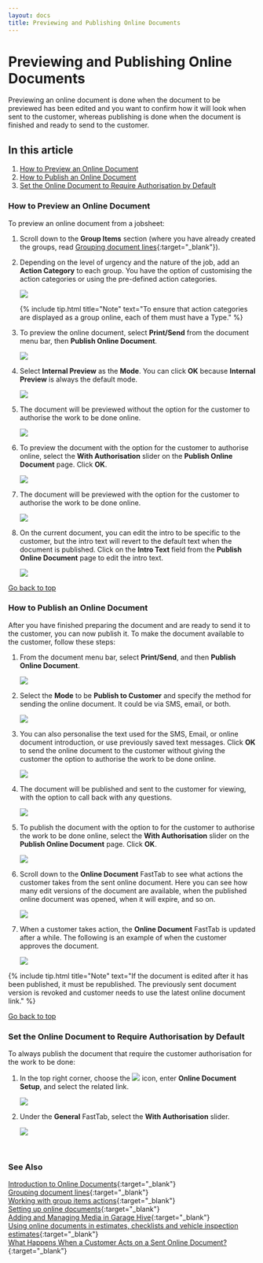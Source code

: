 ```yaml
---
layout: docs
title: Previewing and Publishing Online Documents
---
```


<a name="top"></a>

# Previewing and Publishing Online Documents 

Previewing an online document is done when the document to be previewed has been edited and you want to confirm how it will look when sent to the customer, whereas publishing is done when the document is finished and ready to send to the customer.

## In this article

1. [How to Preview an Online Document](#how-to-preview-an-online-document)
2. [How to Publish an Online Document](#how-to-publish-an-online-document)
3. [Set the Online Document to Require Authorisation by Default](#set-the-online-document-to-require-authorisation-by-default)

### How to Preview an Online Document
To preview an online document from a jobsheet:
1. Scroll down to the **Group Items** section (where you have already created the groups, read [Grouping document lines](garagehive-group-items-grouping-document-lines.html){:target="_blank"}).
2. Depending on the level of urgency and the nature of the job, add an **Action Category** to each group. You have the option of customising the action categories or using the pre-defined action categories.

   ![](media/garagehive-online-documents-previewing1.gif)

   {% include tip.html title="Note" text="To ensure that action categories are displayed as a group online, each of them must have a Type." %}

3. To preview the online document, select **Print/Send** from the document menu bar, then **Publish Online Document**. 

   ![](media/garagehive-online-documents-previewing2.png)

4. Select **Internal Preview** as the **Mode**. You can click **OK** because **Internal Preview** is always the default mode.

   ![](media/garagehive-online-documents-previewing3.png)

5. The document will be previewed without the option for the customer to authorise the work to be done online.

   ![](media/garagehive-online-documents-previewing4.png)

6. To preview the document with the option for the customer to authorise online, select the **With Authorisation** slider on the **Publish Online Document** page. Click **OK**.

   ![](media/garagehive-online-documents-previewing5.png)

7. The document will be previewed with the option for the customer to authorise the work to be done online.

   ![](media/garagehive-online-documents-previewing6.png)

8. On the current document, you can edit the intro to be specific to the customer, but the intro text will revert to the default text when the document is published. Click on the **Intro Text** field from the **Publish Online Document** page to edit the intro text.

   ![](media/garagehive-online-documents-previewing7.png)

[Go back to top](#top)

### How to Publish an Online Document
After you have finished preparing the document and are ready to send it to the customer, you can now publish it. To make the document available to the customer, follow these steps:
1. From the document menu bar, select **Print/Send**, and then **Publish Online Document**.

   ![](media/garagehive-online-documents-publishing1.png)

2. Select the **Mode** to be **Publish to Customer** and specify the method for sending the online document. It could be via SMS, email, or both.

   ![](media/garagehive-online-documents-publishing2.png)

3. You can also personalise the text used for the SMS, Email, or online document introduction, or use previously saved text messages. Click **OK** to send the online document to the customer without giving the customer the option to authorise the work to be done online.

   ![](media/garagehive-online-documentspublishing3.png)

4. The document will be published and sent to the customer for viewing, with the option to call back with any questions.

   ![](media/garagehive-online-documentspublishing4.png)

5. To publish the document with the option to for the customer to authorise the work to be done online, select the **With Authorisation** slider on the **Publish Online Document** page. Click **OK**.

   ![](media/garagehive-online-documentspublishing5.png)

6. Scroll down to the **Online Document** FastTab to see what actions the customer takes from the sent online document. Here you can see how many edit versions of the document are available, when the published online document was opened, when it will expire, and so on.

   ![](media/garagehive-online-documents-publishing6.gif)

7. When a customer takes action, the **Online Document** FastTab is updated after a while. The following is an example of when the customer approves the document.

   ![](media/garagehive-online-documents-publishing7.png)


{% include tip.html title="Note" text="If the document is edited after it has been published, it must be republished. The previously sent document version is revoked and customer needs to use the latest online document link." %}

[Go back to top](#top)

### Set the Online Document to Require Authorisation by Default
To always publish the document that require the customer authorisation for the work to be done:
1. In the top right corner, choose the ![](media/search_icon.png) icon, enter **Online Document Setup**, and select the related link.

   ![](media/garagehive-online-documents-default-authorisation1.png)

2. Under the **General** FastTab, select the **With Authorisation** slider.

   ![](media/garagehive-online-documents-default-authorisation2.png)


<br>

### **See Also**

[Introduction to Online Documents](garagehive-online-documents-introduction.html){:target="_blank"} \
[Grouping document lines](garagehive-group-items-grouping-document-lines.html){:target="_blank"} \
[Working with group items actions](garagehive-group-items-working-with-group-items-actions.html){:target="_blank"} \
[Setting up online documents](garagehive-online-documents-setting-up-online-documents.html){:target="_blank"} \
[Adding and Managing Media in Garage Hive](garagehive-online-documents-adding-and-managing-media.html){:target="_blank"} \
[Using online documents in estimates, checklists and vehicle inspection estimates](garagehive-online-documents-using-online-documents-in-estimates-checklists-and-vehicle-inspection-estimates.html){:target="_blank"} \
[What Happens When a Customer Acts on a Sent Online Document?](garagehive-online-documents-what-happens-for-customers-actions.html){:target="_blank"}
